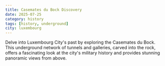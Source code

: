 ```yaml
---
title: Casemates du Bock Discovery 
date: 2025-07-25 
category: history 
tags: [history, underground] 
city: luxembourg
---
```

Delve into Luxembourg City's past by exploring the Casemates du Bock. This underground network of tunnels and galleries, carved into the rock, offers a fascinating look at the city's military history and provides stunning panoramic views from above.
